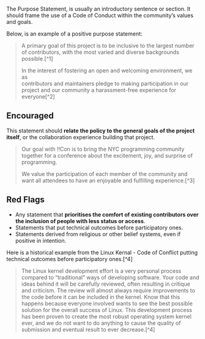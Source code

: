 The Purpose Statement, is usually an introductory sentence or section. It should frame the use of a
Code of Conduct within the community’s values and goals.

Below, is an example of a positive purpose statement:

> A primary goal of this project is to be inclusive to the largest
> number of contributors, with the most varied and diverse backgrounds
> possible.[^1]
>
> In the interest of fostering an open and welcoming environment, we as\
> contributors and maintainers pledge to making participation in our
> project and our community a harassment-free experience for
> everyone[^2]

## Encouraged

This statement should **relate the policy to the general goals of the
project itself**, or the collaboration experience building that project.  

> Our goal with !!Con is to bring the NYC programming community together
> for a conference about the excitement, joy, and surprise of
> programming.
>
> We value the participation of each member of the community and want
> all attendees to have an enjoyable and fulfilling experience.[^3]

## Red Flags

-   Any statement that **prioritises the comfort of existing contributors over the inclusion of people with less status or access**.
-   Statements that put technical outcomes before participatory ones.
- Statements derived from religious or other belief systems, even if positive in intention.

Here is a historical example from the Linux Kernal - Code of Conflict putting technical outcomes before participatory ones.[^4]

> The Linux kernel development effort is a very personal process
> compared to “traditional” ways of developing software. Your code and
> ideas behind it will be carefully reviewed, often resulting in
> critique and criticism. The review will almost always require
> improvements to the code before it can be included in the kernel. Know
> that this happens because everyone involved wants to see the best
> possible solution for the overall success of Linux. This development
> process has been proven to create the most robust operating system
> kernel ever, and we do not want to do anything to cause the quality of
> submission and eventual result to ever decrease.[^4]
